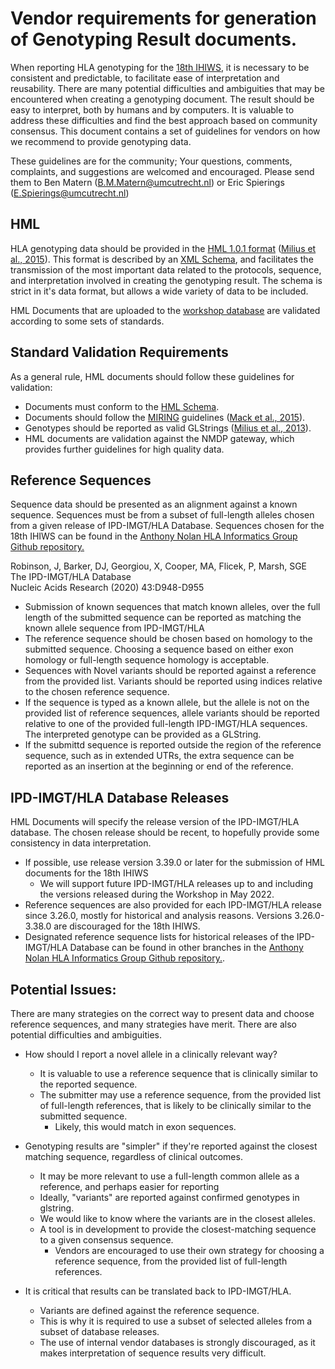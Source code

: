 # Vendor requirements for generation of Genotyping Result documents.
When reporting HLA genotyping for the [18th IHIWS](https://www.ihiw18.org/), it is necessary to be consistent and predictable, to facilitate ease of interpretation and reusability. There are many potential difficulties and ambiguities that may be encountered when creating a genotyping document. The result should be easy to interpret, both by humans and by computers. It is valuable to address these difficulties and find the best approach based on community consensus. This document contains a set of guidelines for vendors on how we recommend to provide genotyping data.

These guidelines are for the community; Your questions, comments, complaints, and suggestions are welcomed and encouraged. Please send them to Ben Matern (B.M.Matern@umcutrecht.nl) or Eric Spierings (E.Spierings@umcutrecht.nl)

## HML
HLA genotyping data should be provided in the [HML 1.0.1 format](schemas.nmdp.org) ([Milius et al., 2015](https://www.ncbi.nlm.nih.gov/pmc/articles/PMC4674307/)). This format is described by an [XML Schema](http://schemas.nmdp.org/spec/hml/1.0.1/hml-1.0.1.xsd), and facilitates the transmission of the most important data related to the protocols, sequence, and interpretation involved in creating the genotyping result. The schema is strict in it's data format, but allows a wide variety of data to be included.

HML Documents that are uploaded to the [workshop database](https://data.ihiws.org/) are validated according to some sets of standards.

## Standard Validation Requirements
As a general rule, HML documents should follow these guidelines for validation:

* Documents must conform to the [HML Schema](http://schemas.nmdp.org/spec/hml/1.0.1/hml-1.0.1.xsd).
* Documents should follow the [MIRING](miring.b12x.org) guidelines ([Mack et al., 2015](https://www.ncbi.nlm.nih.gov/pmc/articles/PMC4674382/)).
* Genotypes should be reported as valid GLStrings ([Milius et al., 2013](https://pubmed.ncbi.nlm.nih.gov/23849068/)).
* HML documents are validation against the NMDP gateway, which provides further guidelines for high quality data.

## Reference Sequences          
Sequence data should be presented as an alignment against a known sequence. Sequences must be from a subset of full-length alleles chosen from a given release of IPD-IMGT/HLA Database. Sequences chosen for the 18th IHIWS can be found in the [Anthony Nolan HLA Informatics Group Github repository.](https://github.com/ANHIG/IMGTHLA/tree/Latest/ihiw/hml)

Robinson, J, Barker, DJ, Georgiou, X, Cooper, MA, Flicek, P, Marsh, SGE\
The IPD-IMGT/HLA Database\
Nucleic Acids Research (2020) 43:D948-D955

* Submission of known sequences that match known alleles, over the full length of the submitted sequence can be reported as matching the known allele sequence from IPD-IMGT/HLA
* The reference sequence should be chosen based on homology to the submitted sequence. Choosing a sequence based on either exon homology or full-length sequence homology is acceptable.
* Sequences with Novel variants should be reported against a reference from the provided list. Variants should be reported using indices relative to the chosen reference sequence.
* If the sequence is typed as a known allele, but the allele is not on the provided list of reference sequences, allele variants should be reported relative to one of the provided full-length IPD-IMGT/HLA sequences. The interpreted genotype can be provided as a GLString.
* If the submittd sequence is reported outside the region of the reference sequence, such as in extended UTRs, the extra sequence can be reported as an insertion at the beginning or end of the reference.

## IPD-IMGT/HLA Database Releases
HML Documents will specify the release version of the IPD-IMGT/HLA database. The chosen release should be recent, to hopefully provide some consistency in data interpretation.

* If possible, use release version 3.39.0 or later for the submission of HML documents for the 18th IHIWS
	* We will support future IPD-IMGT/HLA releases up to and including the versions released during the Workshop in May 2022.
* Reference sequences are also provided for each IPD-IMGT/HLA release since 3.26.0, mostly for historical and analysis reasons. Versions 3.26.0-3.38.0 are discouraged for the 18th IHIWS.
* Designated reference sequence lists for historical releases of the IPD-IMGT/HLA Database can be found in other branches in the [Anthony Nolan HLA Informatics Group Github repository.](https://github.com/ANHIG/IMGTHLA/tree/Latest/ihiw/hml).

## Potential Issues:
There are many strategies on the correct way to present data and choose reference sequences, and many strategies have merit. There are also potential difficulties and ambiguities.

* How should I report a novel allele in a clinically relevant way? 
	* It is valuable to use a reference sequence that is clinically similar to the reported sequence.
	* The submitter may use a reference sequence, from the provided list of full-length references, that is likely to be clinically similar to the submitted sequence.
		* Likely, this would match in exon sequences.

* Genotyping results are "simpler" if they're reported against the closest matching sequence, regardless of clinical outcomes.
	* It may be more relevant to use a full-length common allele as a reference, and perhaps easier for reporting
	* Ideally,  "variants" are reported against confirmed genotypes in glstring.
	* We would like to know where the variants are in the closest alleles. 
	* A tool is in development to provide the closest-matching sequence to a given consensus sequence. 
		* Vendors are encouraged to use their own strategy for choosing a reference sequence, from the provided list of full-length references.

* It is critical that results can be translated back to IPD-IMGT/HLA.
	* Variants are defined against the reference sequence.
	* This is why it is required to use a subset of selected alleles from a subset of database releases.
	* The use of internal vendor databases is strongly discouraged, as it makes interpretation of sequence results very difficult.


